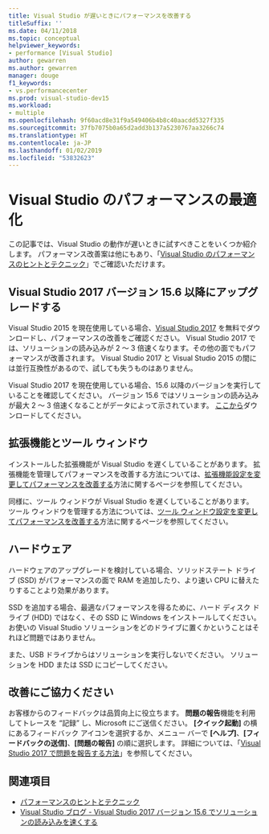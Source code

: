 ```yaml
---
title: Visual Studio が遅いときにパフォーマンスを改善する
titleSuffix: ''
ms.date: 04/11/2018
ms.topic: conceptual
helpviewer_keywords:
- performance [Visual Studio]
author: gewarren
ms.author: gewarren
manager: douge
f1_keywords:
- vs.performancecenter
ms.prod: visual-studio-dev15
ms.workload:
- multiple
ms.openlocfilehash: 9f60acd8e31f9a549406b4b8c40aacdd5327f335
ms.sourcegitcommit: 37fb7075b0a65d2add3b137a5230767aa3266c74
ms.translationtype: HT
ms.contentlocale: ja-JP
ms.lasthandoff: 01/02/2019
ms.locfileid: "53832623"
---
```

# <a name="optimize-visual-studio-performance"></a>Visual Studio のパフォーマンスの最適化

この記事では、Visual Studio の動作が遅いときに試すべきことをいくつか紹介します。 パフォーマンス改善案は他にもあり、「[Visual Studio のパフォーマンスのヒントとテクニック](../ide/visual-studio-performance-tips-and-tricks.md)」でご確認いただけます。

## <a name="upgrade-to-visual-studio-2017-version-156-or-later"></a>Visual Studio 2017 バージョン 15.6 以降にアップグレードする

Visual Studio 2015 を現在使用している場合、[Visual Studio 2017](https://visualstudio.microsoft.com/downloads/?utm_medium=microsoft&utm_source=docs.microsoft.com&utm_campaign=button+cta&utm_content=download+vs2017) を無料でダウンロードし、パフォーマンスの改善をご確認ください。 Visual Studio 2017 では、ソリューションの読み込みが 2 ～ 3 倍速くなります。その他の面でもパフォーマンスが改善されます。 Visual Studio 2017 と Visual Studio 2015 の間には並行互換性があるので、試しても失うものはありません。

Visual Studio 2017 を現在使用している場合、15.6 以降のバージョンを実行していることを確認してください。 バージョン 15.6 ではソリューションの読み込みが最大 2 ～ 3 倍速くなることがデータによって示されています。 [ここから](https://visualstudio.microsoft.com/downloads/?utm_medium=microsoft&utm_source=docs.microsoft.com&utm_campaign=button+cta&utm_content=download+vs2017)ダウンロードしてください。

## <a name="extensions-and-tool-windows"></a>拡張機能とツール ウィンドウ

インストールした拡張機能が Visual Studio を遅くしていることがあります。 拡張機能を管理してパフォーマンスを改善する方法については、[拡張機能設定を変更してパフォーマンスを改善する](../ide/optimize-visual-studio-startup-time.md#extensions)方法に関するページを参照してください。

同様に、ツール ウィンドウが Visual Studio を遅くしていることがあります。 ツール ウィンドウを管理する方法については、[ツール ウィンドウ設定を変更してパフォーマンスを改善する](../ide/optimize-visual-studio-startup-time.md#tool-windows)方法に関するページを参照してください。

## <a name="hardware"></a>ハードウェア

ハードウェアのアップグレードを検討している場合、ソリッドステート ドライブ (SSD) がパフォーマンスの面で RAM を追加したり、より速い CPU に替えたりすることより効果があります。

SSD を追加する場合、最適なパフォーマンスを得るために、ハード ディスク ドライブ (HDD) ではなく、その SSD に Windows をインストールしてください。 お使いの Visual Studio ソリューションをどのドライブに置くかということはそれほど問題ではありません。

また、USB ドライブからはソリューションを実行しないでください。 ソリューションを HDD または SSD にコピーしてください。

## <a name="help-us-improve"></a>改善にご協力ください

お客様からのフィードバックは品質向上に役立ちます。 **問題の報告**機能を利用してトレースを “記録” し、Microsoft にご送信ください。 **[クイック起動]** の横にあるフィードバック アイコンを選択するか、メニュー バーで **[ヘルプ]**、**[フィードバックの送信]**、**[問題の報告]** の順に選択します。 詳細については、「[Visual Studio 2017 で問題を報告する方法](../ide/how-to-report-a-problem-with-visual-studio-2017.md)」を参照してください。

## <a name="see-also"></a>関連項目

- [パフォーマンスのヒントとテクニック](../ide/visual-studio-performance-tips-and-tricks.md)
- [Visual Studio ブログ - Visual Studio 2017 バージョン 15.6 でソリューションの読み込みを速くする](https://blogs.msdn.microsoft.com/visualstudio/2018/04/04/load-solutions-faster-with-visual-studio-2017-version-15-6/)